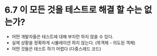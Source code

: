 # 6.7 이 모든 것을 테스트로 해결 할 수는 없는가?
* 어떤 개발자들은 테스트에 대해 부지런 하지 않을 수 있다.
* 실제 상황을 정확하게 시뮬레이션 하지 않는다. (목객체 - 의도된 객체)
* 어떤 것들은 테스트 하기 어렵다 (다중스레드 코드)
